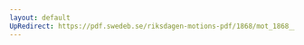 ```yaml
---
layout: default
UpRedirect: https://pdf.swedeb.se/riksdagen-motions-pdf/1868/mot_1868__ak__00260/mot_1868__ak__00260_001.pdf
---
```

